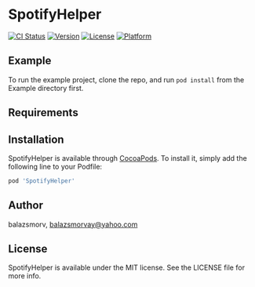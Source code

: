 # SpotifyHelper

[![CI Status](https://img.shields.io/travis/balazsmorv/SpotifyHelper.svg?style=flat)](https://travis-ci.org/balazsmorv/SpotifyHelper)
[![Version](https://img.shields.io/cocoapods/v/SpotifyHelper.svg?style=flat)](https://cocoapods.org/pods/SpotifyHelper)
[![License](https://img.shields.io/cocoapods/l/SpotifyHelper.svg?style=flat)](https://cocoapods.org/pods/SpotifyHelper)
[![Platform](https://img.shields.io/cocoapods/p/SpotifyHelper.svg?style=flat)](https://cocoapods.org/pods/SpotifyHelper)

## Example

To run the example project, clone the repo, and run `pod install` from the Example directory first.

## Requirements

## Installation

SpotifyHelper is available through [CocoaPods](https://cocoapods.org). To install
it, simply add the following line to your Podfile:

```ruby
pod 'SpotifyHelper'
```

## Author

balazsmorv, balazsmorvay@yahoo.com

## License

SpotifyHelper is available under the MIT license. See the LICENSE file for more info.
